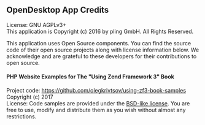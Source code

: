 ## OpenDesktop App Credits

License: GNU AGPLv3+  
This application is Copyright (c) 2016 by pling GmbH. All Rights Reserved.  

This application uses Open Source components. You can find the source code of their open source projects along with 
license information below. We acknowledge and are grateful to these developers for their contributions to open source.  

#### PHP Website Examples for The "Using Zend Framework 3" Book

Project code: https://github.com/olegkrivtsov/using-zf3-book-samples   
Copyright (c) 2017   
License: Code samples are provided under the [BSD-like license](https://en.wikipedia.org/wiki/BSD_licenses). You are 
free to use, modify and distribute them as you wish without almost any restrictions.  

 